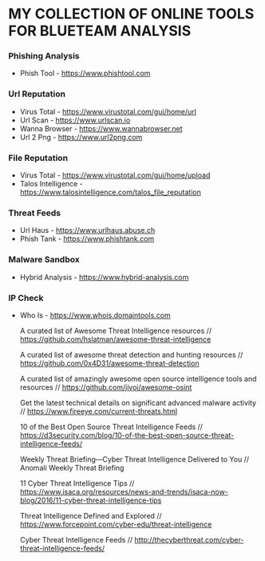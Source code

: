 # MY COLLECTION OF ONLINE TOOLS FOR BLUETEAM ANALYSIS

### Phishing Analysis
- Phish Tool - https://www.phishtool.com

### Url Reputation
- Virus Total - https://www.virustotal.com/gui/home/url
- Url Scan - https://www.urlscan.io
- Wanna Browser - https://www.wannabrowser.net
- Url 2 Png - https://www.url2png.com

### File Reputation
- Virus Total - https://www.virustotal.com/gui/home/upload
- Talos Intelligence - https://www.talosintelligence.com/talos_file_reputation

### Threat Feeds
- Url Haus - https://www.urlhaus.abuse.ch
- Phish Tank - https://www.phishtank.com

### Malware Sandbox
- Hybrid Analysis - https://www.hybrid-analysis.com

### IP Check
- Who Is - https://www.whois.domaintools.com

    A curated list of Awesome Threat Intelligence resources
    // https://github.com/hslatman/awesome-threat-intelligence

    A curated list of awesome threat detection and hunting resources
    // https://github.com/0x4D31/awesome-threat-detection

    A curated list of amazingly awesome open source intelligence tools and resources
    // https://github.com/jivoi/awesome-osint

    Get the latest technical details on significant advanced malware activity
    // https://www.fireeye.com/current-threats.html

    10 of the Best Open Source Threat Intelligence Feeds
    // https://d3security.com/blog/10-of-the-best-open-source-threat-intelligence-feeds/

    Weekly Threat Briefing—Cyber Threat Intelligence Delivered to You
    // Anomali Weekly Threat Briefing

    11 Cyber Threat Intelligence Tips
    // https://www.isaca.org/resources/news-and-trends/isaca-now-blog/2016/11-cyber-threat-intelligence-tips 

    Threat Intelligence Defined and Explored
    // https://www.forcepoint.com/cyber-edu/threat-intelligence

    Cyber Threat Intelligence Feeds
    // http://thecyberthreat.com/cyber-threat-intelligence-feeds/ 
